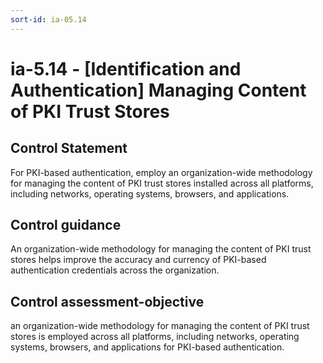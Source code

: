 ```yaml
---
sort-id: ia-05.14
---
```


# ia-5.14 - \[Identification and Authentication\] Managing Content of PKI Trust Stores

## Control Statement

For PKI-based authentication, employ an organization-wide methodology for managing the content of PKI trust stores installed across all platforms, including networks, operating systems, browsers, and applications.

## Control guidance

An organization-wide methodology for managing the content of PKI trust stores helps improve the accuracy and currency of PKI-based authentication credentials across the organization.

## Control assessment-objective

an organization-wide methodology for managing the content of PKI trust stores is employed across all platforms, including networks, operating systems, browsers, and applications for PKI-based authentication.
